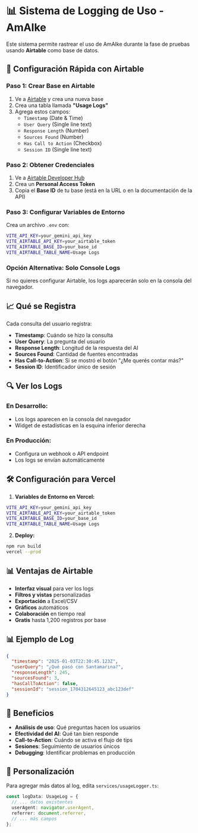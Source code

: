 # 📊 Sistema de Logging de Uso - AmAIke

Este sistema permite rastrear el uso de AmAIke durante la fase de pruebas usando **Airtable** como base de datos.

## 🚀 Configuración Rápida con Airtable

### Paso 1: Crear Base en Airtable
1. Ve a [Airtable](https://airtable.com) y crea una nueva base
2. Crea una tabla llamada **"Usage Logs"**
3. Agrega estos campos:
   - `Timestamp` (Date & Time)
   - `User Query` (Single line text)
   - `Response Length` (Number)
   - `Sources Found` (Number)
   - `Has Call to Action` (Checkbox)
   - `Session ID` (Single line text)

### Paso 2: Obtener Credenciales
1. Ve a [Airtable Developer Hub](https://airtable.com/create/tokens)
2. Crea un **Personal Access Token**
3. Copia el **Base ID** de tu base (está en la URL o en la documentación de la API)

### Paso 3: Configurar Variables de Entorno
Crea un archivo `.env` con:
```bash
VITE_API_KEY=your_gemini_api_key
VITE_AIRTABLE_API_KEY=your_airtable_token
VITE_AIRTABLE_BASE_ID=your_base_id
VITE_AIRTABLE_TABLE_NAME=Usage Logs
```

### Opción Alternativa: Solo Console Logs
Si no quieres configurar Airtable, los logs aparecerán solo en la consola del navegador.

## 📈 Qué se Registra

Cada consulta del usuario registra:
- **Timestamp**: Cuándo se hizo la consulta
- **User Query**: La pregunta del usuario
- **Response Length**: Longitud de la respuesta del AI
- **Sources Found**: Cantidad de fuentes encontradas
- **Has Call-to-Action**: Si se mostró el botón "¿Me querés contar más?"
- **Session ID**: Identificador único de sesión

## 🔍 Ver los Logs

### En Desarrollo:
- Los logs aparecen en la consola del navegador
- Widget de estadísticas en la esquina inferior derecha

### En Producción:
- Configura un webhook o API endpoint
- Los logs se envían automáticamente

## 🛠️ Configuración para Vercel

1. **Variables de Entorno en Vercel:**
```bash
VITE_API_KEY=your_gemini_api_key
VITE_AIRTABLE_API_KEY=your_airtable_token
VITE_AIRTABLE_BASE_ID=your_base_id
VITE_AIRTABLE_TABLE_NAME=Usage Logs
```

2. **Deploy:**
```bash
npm run build
vercel --prod
```

## 📊 Ventajas de Airtable

- **Interfaz visual** para ver los logs
- **Filtros y vistas** personalizadas
- **Exportación** a Excel/CSV
- **Gráficos** automáticos
- **Colaboración** en tiempo real
- **Gratis** hasta 1,200 registros por base

## 📊 Ejemplo de Log

```json
{
  "timestamp": "2025-01-03T22:30:45.123Z",
  "userQuery": "¿Qué pasó con Santamarina?",
  "responseLength": 245,
  "sourcesFound": 3,
  "hasCallToAction": false,
  "sessionId": "session_1704312645123_abc123def"
}
```

## 🎯 Beneficios

- **Análisis de uso**: Qué preguntas hacen los usuarios
- **Efectividad del AI**: Qué tan bien responde
- **Call-to-Action**: Cuándo se activa el flujo de tips
- **Sesiones**: Seguimiento de usuarios únicos
- **Debugging**: Identificar problemas en producción

## 🔧 Personalización

Para agregar más datos al log, edita `services/usageLogger.ts`:

```typescript
const logData: UsageLog = {
  // ... datos existentes
  userAgent: navigator.userAgent,
  referrer: document.referrer,
  // ... más campos
};
```
